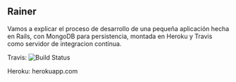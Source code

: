 ## Rainer

Vamos a explicar el proceso de desarrollo de una pequeña aplicación hecha en Rails, con MongoDB para persistencia, montada en Heroku y Travis como servidor de integracion contínua.


Travis: ![Build Status](https://secure.travis-ci.org/labo2013/rainer.png?branch=master)

Heroku: herokuapp.com
